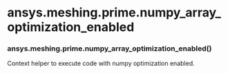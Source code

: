# ansys.meshing.prime.numpy_array_optimization_enabled



### ansys.meshing.prime.numpy_array_optimization_enabled()

Context helper to execute code with numpy optimization enabled.

<!-- !! processed by numpydoc !! -->
